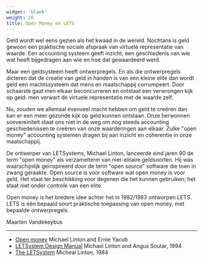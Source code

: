 ```yaml
---
widget: 'blank'
weight: 20
title: Open Money en LETS
---
```


Geld wordt wel eens gezien als het kwaad in de wereld. Nochtans is geld gewoon een praktische sociale afspraak van virtuele representatie van waarde. Een accounting systeem geeft inzicht, een geschiedenis van wie wat heeft bijgedragen aan wie en hoe dat gewaardeerd werd.

Maar een geldsysteem heeft ontwerpregels. En als die ontwerpregels dicteren dat de creatie van geld in handen is van een kleine elite dan wordt geld een machtssysteem dat mens en maatschappij corrumpeert. Door schaarste gaat men elkaar beconcurreren en ontstaat een verwrongen kijk op geld: men verwart de virtuele representatie met de waarde zelf.

Nu, zouden we allemaal evenveel macht hebben om geld te creëren dan kan er een meer gezonde kijk op geld kunnen ontstaan. Onze herwonnen soevereiniteit staat ons niet in de weg om nog steeds accounting geschiedenissen te creëren van onze waarderingen aan elkaar. Zulke "open money" accounting systemen dragen bij aan inzicht en coherentie in onze maatschappij.

De ontwerper van LETSystems, Michael Linton, lanceerde eind jaren 90 de term "open money" als verzamelterm van niet-elitaire geldsoorten. Hij was waarschijnlijk geïnspireerd door de term "open source" software die toen in zwang geraakte. Open source is voor software wat open money is voor geld. Het staat ter beschikking voor degenen die het kunnen gebruiken; het staat niet onder controle van een elite.

Open money is het bredere idee achter het in 1982/1983 ontworpen LETS. LETS is één bepaald soort praktische toepassing van open money, met bepaalde ontwerpregels.

Maarten Vandekeybus

---

- [Open money](http://subsol.c3.hu/subsol_2/contributors0/lintontext.html) Michael Linton and Ernie Yacub
- [LETSystem Design Manual](https://manual.letsa.net/nl) Michael Linton and Angus Soutar, 1994
- [The LETSystem](https://www.context.org/iclib/ic07/linton/) Micheal Linton, 1984
